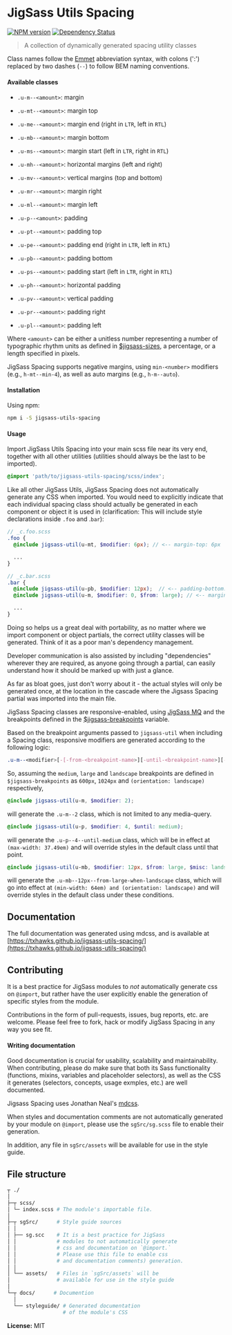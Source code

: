 # JigSass Utils Spacing
[![NPM version][npm-image]][npm-url]  [![Dependency Status][daviddm-image]][daviddm-url]   

 > A collection of dynamically generated spacing utility classes

Class names follow the [Emmet](http://docs.emmet.io/cheat-sheet/) abbreviation
syntax, with colons (':') replaced by two dashes (`--`) to follow BEM naming
conventions.

#### Available classes

  - `.u-m--<amount>`: margin
  - `.u-mt--<amount>`: margin top
  - `.u-me--<amount>`: margin end (right in `LTR`, left in `RTL`)
  - `.u-mb--<amount>`: margin bottom
  - `.u-ms--<amount>`: margin start (left in `LTR`, right in `RTL`)
  - `.u-mh--<amount>`: horizontal margins (left and right)
  - `.u-mv--<amount>`: vertical margins (top and bottom)
  - `.u-mr--<amount>`: margin right
  - `.u-ml--<amount>`: margin left

  - `.u-p--<amount>`: padding
  - `.u-pt--<amount>`: padding top
  - `.u-pe--<amount>`: padding end (right in `LTR`, left in `RTL`)
  - `.u-pb--<amount>`: padding bottom
  - `.u-ps--<amount>`: padding start (left in `LTR`, right in `RTL`)
  - `.u-ph--<amount>`: horizontal padding
  - `.u-pv--<amount>`: vertical padding
  - `.u-pr--<amount>`: padding right
  - `.u-pl--<amount>`: padding left


Where `<amount>` can be either a unitless number representing a number of
typographic rhythm units as defined in
[$jigsass-sizes](https://txhawks.github.io/jigsass-tools-typography/#variable-jigsass-sizes),
a percentage, or a length specified in pixels.

JigSass Spacing supports negative margins, using `min-<number>` modifiers 
(e.g., `h-mt--min-4`), as well as auto margins (e.g., `h-m--auto`).

#### Installation

Using npm:

```sh
npm i -S jigsass-utils-spacing
```

#### Usage
Import JigSass Utils Spacing into your main scss file near its very end, together with all
other utilities (utilities should always be the last to be imported).

```scss
@import 'path/to/jigsass-utils-spacing/scss/index';
```

Like all other JigSass Utils, JigSass Spacing does not automatically generate any CSS
when imported. You would need to explicitly indicate that each individual spacing
class should actually be generated in each component or object it is used in
(clarification: This will include style declarations inside `.foo` and .`bar`):

```scss
// _c.foo.scss
.foo {
  @include jigsass-util(u-mt, $modifier: 6px); // <-- margin-top: 6px

  ...
}
```

```scss
// _c.bar.scss
.bar {
  @include jigsass-util(u-pb, $modifier: 12px);  // <-- padding-bottom: 12px
  @include jigsass-util(u-m, $modifier: 0, $from: large); // <-- margin: 0 from large bp and on.

  ...
}
```

Doing so helps us a great deal with portability, as no matter where we import component or object
partials, the correct utility classes will be generated. Think of it as a poor man's dependency
management.

Developer communication is also assisted by including "dependencies" wherever they are required,
as anyone going through a partial, can easily understand how it should be marked up with just a
glance.

As far as bloat goes, just don't worry about it - the actual styles will only be generated once,
at the location in the cascade where the Jigsass Spacing partial was imported into the main file.


JigSass Spacing classes are responsive-enabled, using [JigSass MQ](https://txhawks.github.io/jigsass-tools-mq/)
and the breakpoints defined in the [$jigsass-breakpoints](https://txhawks.github.io/jigsass-tools-mq/#variable-jigsass-breakpoints) variable.

Based on the breakpoint arguments passed to `jigsass-util` when including a Spacing class,
responsive modifiers are generated according to the following logic:

```scss
.u-m--<modifier>[-[-from-<breakpoint-name>][-until-<breakpoint-name>][-misc-<breakpoint-name>]]
```

So, assuming the `medium`, `large` and `landscape` breakpoints are defined in `$jigsass-breakpoints`
as `600px`, `1024px` and `(orientation: landscape)` respectively,

```scss
@include jigsass-util(u-m, $modifier: 2);
```
will generate the `.u-m--2` class, which is not limited to any media-query.

```scss
@include jigsass-util(u-p, $modifier: 4, $until: medium);
```

will generate the `.u-p--4--until-medium` class, which will be in effect at
`(max-width: 37.49em)` and will override styles in the default class until that point.

```scss
@include jigsass-util(u-mb, $modifier: 12px, $from: large, $misc: landscape);
```

will generate the `.u-mb--12px--from-large-when-landscape` class, which will go into
effect at `(min-width: 64em) and (orientation: landscape)` and will override styles in the default
class under these  conditions.

## Documentation

The full documentation was generated using mdcss, and is available at 
[https://txhawks.github.io/jigsass-utils-spacing/](https://txhawks.github.io/jigsass-utils-spacing/)

## Contributing

It is a best practice for JigSass modules to *not* automatically generate css on `@import`, but 
rather have the user explicitly enable the generation of specific styles from the module.

Contributions in the form of pull-requests, issues, bug reports, etc. are welcome.
Please feel free to fork, hack or modify JigSass Spacing in any way you see fit.

#### Writing documentation

Good documentation is crucial for usability, scalability and maintainability. When 
contributing, please do make sure that both its Sass functionality (functions, mixins, 
variables and placeholder selectors), as well as the CSS it generates (selectors, 
concepts, usage exmples, etc.) are well documented.

Jigsass Spacing uses Jonathan Neal's [mdcss](//github.com/jonathantneal/mdcss).

When styles and documentation comments are not automatically generated by your module on `@import`,
please use the `sgSrc/sg.scss` file to enable their generation.

In addition, any file in `sgSrc/assets` will be available for use in the style guide.



## File structure
```bash
┬ ./
│
├─┬ scss/ 
│ └─ index.scss # The module's importable file.
│
├─┬ sgSrc/      # Style guide sources
│ │
│ ├── sg.scc    # It is a best practice for JigSass 
│ │             # modules to not automatically generate 
│ │             # css and documentation on `@import.` 
│ │             # Please use this file to enable css
│ │             # and documentation comments) generation.
│ │
│ └── assets/   # Files in `sgSrc/assets` will be 
│               # available for use in the style guide
│
└─┬ docs/      # Documention
  │
  └── styleguide/ # Generated documentation 
                  # of the module's CSS
```

**License:** MIT



[npm-image]: https://badge.fury.io/js/jigsass-utils-spacing.svg
[npm-url]: https://npmjs.org/package/jigsass-utils-spacing

[daviddm-image]: https://david-dm.org/TxHawks/jigsass-utils-spacing.svg?theme=shields.io
[daviddm-url]: https://david-dm.org/TxHawks/jigsass-utils-spacing
